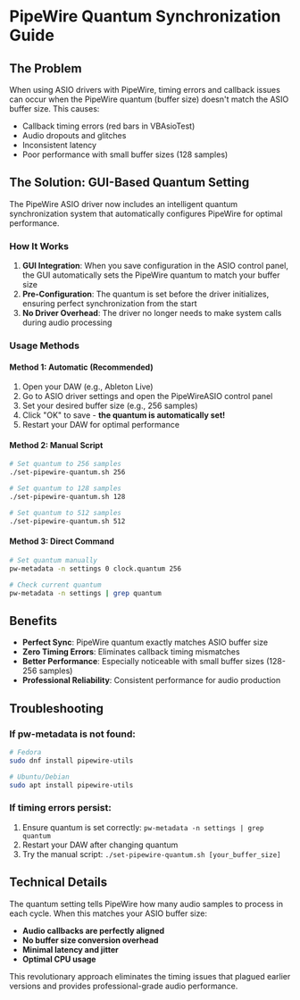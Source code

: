 # PipeWire Quantum Synchronization Guide

## The Problem

When using ASIO drivers with PipeWire, timing errors and callback issues can occur when the PipeWire quantum (buffer size) doesn't match the ASIO buffer size. This causes:

- Callback timing errors (red bars in VBAsioTest)
- Audio dropouts and glitches
- Inconsistent latency
- Poor performance with small buffer sizes (128 samples)

## The Solution: GUI-Based Quantum Setting

The PipeWire ASIO driver now includes an intelligent quantum synchronization system that automatically configures PipeWire for optimal performance.

### How It Works

1. **GUI Integration**: When you save configuration in the ASIO control panel, the GUI automatically sets the PipeWire quantum to match your buffer size
2. **Pre-Configuration**: The quantum is set before the driver initializes, ensuring perfect synchronization from the start
3. **No Driver Overhead**: The driver no longer needs to make system calls during audio processing

### Usage Methods

#### Method 1: Automatic (Recommended)
1. Open your DAW (e.g., Ableton Live)
2. Go to ASIO driver settings and open the PipeWireASIO control panel
3. Set your desired buffer size (e.g., 256 samples)
4. Click "OK" to save - **the quantum is automatically set!**
5. Restart your DAW for optimal performance

#### Method 2: Manual Script
```bash
# Set quantum to 256 samples
./set-pipewire-quantum.sh 256

# Set quantum to 128 samples  
./set-pipewire-quantum.sh 128

# Set quantum to 512 samples
./set-pipewire-quantum.sh 512
```

#### Method 3: Direct Command
```bash
# Set quantum manually
pw-metadata -n settings 0 clock.quantum 256

# Check current quantum
pw-metadata -n settings | grep quantum
```

## Benefits

- **Perfect Sync**: PipeWire quantum exactly matches ASIO buffer size
- **Zero Timing Errors**: Eliminates callback timing mismatches
- **Better Performance**: Especially noticeable with small buffer sizes (128-256 samples)
- **Professional Reliability**: Consistent performance for audio production

## Troubleshooting

### If pw-metadata is not found:
```bash
# Fedora
sudo dnf install pipewire-utils

# Ubuntu/Debian  
sudo apt install pipewire-utils
```

### If timing errors persist:
1. Ensure quantum is set correctly: `pw-metadata -n settings | grep quantum`
2. Restart your DAW after changing quantum
3. Try the manual script: `./set-pipewire-quantum.sh [your_buffer_size]`

## Technical Details

The quantum setting tells PipeWire how many audio samples to process in each cycle. When this matches your ASIO buffer size:

- **Audio callbacks are perfectly aligned**
- **No buffer size conversion overhead**  
- **Minimal latency and jitter**
- **Optimal CPU usage**

This revolutionary approach eliminates the timing issues that plagued earlier versions and provides professional-grade audio performance. 